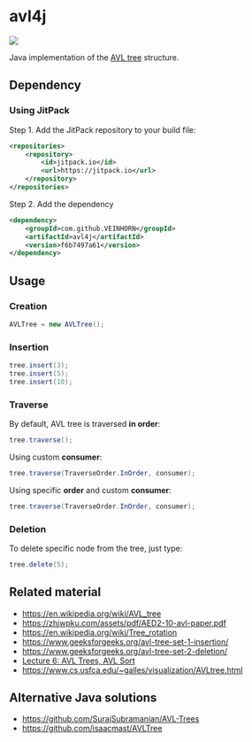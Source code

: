 # avl4j

[![](https://jitpack.io/v/VEINHORN/avl4j.svg)](https://jitpack.io/#VEINHORN/avl4j)

Java implementation of the [AVL tree](https://en.wikipedia.org/wiki/AVL_tree) structure.

## Dependency

### Using JitPack

Step 1. Add the JitPack repository to your build file:

```xml
<repositories>
    <repository>
        <id>jitpack.io</id>
        <url>https://jitpack.io</url>
    </repository>
</repositories>
```

Step 2. Add the dependency

```xml
<dependency>
    <groupId>com.github.VEINHORN</groupId>
    <artifactId>avl4j</artifactId>
    <version>f6b7497a61</version>
</dependency>
```

## Usage

### Creation

```java
AVLTree = new AVLTree();
```

### Insertion

```java
tree.insert(3);
tree.insert(5);
tree.insert(10);
```

### Traverse

By default, AVL tree is traversed __in order__:

```java
tree.traverse();
```

Using custom __consumer__:

```java
tree.traverse(TraverseOrder.InOrder, consumer);
```

Using specific __order__ and custom __consumer__:

```java
tree.traverse(TraverseOrder.InOrder, consumer);
```

### Deletion

To delete specific node from the tree, just type:

```java
tree.delete(5);
```

## Related material

- https://en.wikipedia.org/wiki/AVL_tree
- https://zhjwpku.com/assets/pdf/AED2-10-avl-paper.pdf
- https://en.wikipedia.org/wiki/Tree_rotation
- https://www.geeksforgeeks.org/avl-tree-set-1-insertion/
- https://www.geeksforgeeks.org/avl-tree-set-2-deletion/
- [Lecture 6: AVL Trees, AVL Sort](https://www.youtube.com/watch?v=FNeL18KsWPc)
- https://www.cs.usfca.edu/~galles/visualization/AVLtree.html

## Alternative Java solutions

- https://github.com/SurajSubramanian/AVL-Trees
- https://github.com/isaacmast/AVLTree